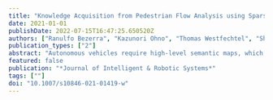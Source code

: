 ```yaml
---
title: "Knowledge Acquisition from Pedestrian Flow Analysis using Sparse Mobile Probe Data"
date: 2021-01-01
publishDate: 2022-07-15T16:47:25.650520Z
authors: ["Ranulfo Bezerra", "Kazunori Ohno", "Thomas Westfechtel", "Shotaro Kojima", "Kento Yamada", "Satoshi Tadokoro"]
publication_types: ["2"]
abstract: "Autonomous vehicles require high-level semantic maps, which contain the activities of pedestrians and cars, to ensure safe navigation. High-level semantics can be obtained from mobile probe sensor data. Analyzing pedestrian trajectories obtained from mobile probe data is an effective approach to avoid collisions between autonomous vehicles and pedestrians. Such analyses of pedestrian trajectories can generate new information such as pedestrian behaviors in violation of traffic regulations. However, pedestrian trajectories obtained from mobile probe data significantly sparse and noisy, making it challenging to analyze pedestrian activity. To address this issue, we propose multiple daily data and graph-based approaches to treat sparse and noisy data for estimating the flow of pedestrians based on mobile probe data. To improve the sparseness of the data, multiple daily data are fused. After that, a pedestrian graph is created to enhance the region’s coverage by connecting the sparse data indicating the flow of pedestrians. This proposed approach successfully obtained pedestrian trajectory data from the sparse and noisy data. Moreover, it was possible to identify the potential locations where pedestrians tend to cross the street by analyzing the pedestrian flow. The results indicate that 83% of well-known regions where pedestrians tend to cross the street corresponded with those extracted using the proposed approach. Furthermore, a high-level semantic map of the regions where pedestrians tend to cross the street along a 1-km road is presented. The trajectory information obtained using the proposed approach is expected to be essential for understanding different scenarios of the interactions between individuals and autonomous vehicles."
featured: false
publication: "*Journal of Intelligent & Robotic Systems*"
tags: [""]
doi: "10.1007/s10846-021-01419-w"
---
```


